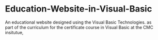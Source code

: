 # Education-Website-in-Visual-Basic
An educational website designed using the Visual Basic Technologies. as part of the curriculum for the certificate course in Visual Basic at the CMC insitutue, 
